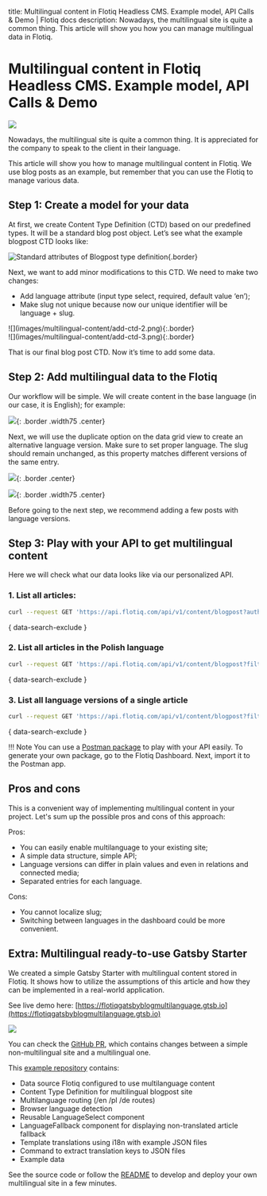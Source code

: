 title: Multilingual content in Flotiq Headless CMS. Example model, API Calls & Demo | Flotiq docs
description: Nowadays, the multilingual site is quite a common thing. This article will show you how you can manage multilingual data in Flotiq.


# Multilingual content in Flotiq Headless CMS. Example model, API Calls & Demo

![](images/multilingual-content/header.jpg)


Nowadays, the multilingual site is quite a common thing. It is appreciated for the company to speak to
the client in their language.

This article will show you how to manage multilingual content in Flotiq. We use blog posts as an example,
but remember that you can use the Flotiq to manage various data.


## Step 1: Create a model for your data

At first, we create Content Type Definition (CTD) based on our predefined types. It will be a standard 
blog post object. Let’s see what the example blogpost CTD looks like:

![Standard attributes of Blogpost type definition](../panel/images/AddContentTypeDefinitions.png){.border}

Next, we want to add minor modifications to this CTD. We need to make two changes:

* Add language attribute (input type select, required, default value ‘en’);
* Make slug not unique because now our unique identifier will be language + slug.

<div markdown=1 class="inline-flex center">
<div markdown=1>![](images/multilingual-content/add-ctd-2.png){:.border}</div>
<div markdown=1>![](images/multilingual-content/add-ctd-3.png){:.border}</div>
</div>


That is our final blog post CTD. Now it’s time to add some data.

## Step 2: Add multilingual data to the Flotiq

Our workflow will be simple. We will create content in the base language (in our case, it is English);
for example:

![](images/multilingual-content/add-co-1.png){: .border .width75 .center}

Next, we will use the duplicate option on the data grid view to create an alternative language version. 
Make sure to set proper language. The slug should remain unchanged, as this property matches different
versions of the same entry.

![](images/multilingual-content/add-co-2.png){: .border .center}

![](images/multilingual-content/add-co-3.png){: .border .width75 .center}

Before going to the next step, we recommend adding a few posts with language versions.

## Step 3: Play with your API to get multilingual content

Here we will check what our data looks like via our personalized API.


### 1. List all articles:

```bash
curl --request GET 'https://api.flotiq.com/api/v1/content/blogpost?auth_token=_YOUR_TOKEN_'
```
{ data-search-exclude }

### 2. List all articles in the Polish language

```bash
curl --request GET 'https://api.flotiq.com/api/v1/content/blogpost?filters={"language":{"type":"equals","filter":"pl"}}&auth_token=_YOUR_TOKEN_'
```
{ data-search-exclude }

### 3. List all language versions of a single article

```bash
curl --request GET 'https://api.flotiq.com/api/v1/content/blogpost?filters={"slug":{"type":"equals","filter":"hello-my-blog"}}&auth_token=_YOUR_TOKEN_'
```
{ data-search-exclude }

!!! Note
    You can use a [Postman package](https://flotiq.com/docs/API/generate-package/) to play with your API easily. 
    To generate your own package, go to the Flotiq Dashboard. Next, import it to the Postman app.


## Pros and cons

This is a convenient way of implementing multilingual content in your project. 
Let's sum up the possible pros and cons of this approach:

Pros:

* You can easily enable multilanguage to your existing site;
* A simple data structure, simple API;
* Language versions can differ in plain values and even in relations and connected media;
* Separated entries for each language.

Cons:

* You cannot localize slug;
* Switching between languages in the dashboard could be more convenient.

## Extra: Multilingual ready-to-use Gatsby Starter

We created a simple Gatsby Starter with multilingual content stored in Flotiq. It shows how to utilize 
the assumptions of this article and how they can be implemented in a real-world application.

See live demo here: [https://flotiqgatsbyblogmultilanguage.gtsb.io](https://flotiqgatsbyblogmultilanguage.gtsb.io)

![](images/multilingual-content/example-page.png)

You can check the [GitHub PR](https://github.com/flotiq/flotiq-gatsby-blog-multilanguage/pull/1),
which contains changes between a simple non-multilingual site and a multilingual one.

This [example repository](https://github.com/flotiq/flotiq-gatsby-blog-multilanguage) contains:

* Data source Flotiq configured to use multilanguage content
* Content Type Definition for multilingual blogpost site
* Multilanguage routing (/en /pl /de routes)
* Browser language detection
* Reusable LanguageSelect component
* LanguageFallback component for displaying non-translated article fallback
* Template translations using i18n with example JSON files
* Command to extract translation keys to JSON files
* Example data

See the source code or follow the [README](https://github.com/flotiq/flotiq-gatsby-blog-multilanguage) 
to develop and deploy your own multilingual site in a few minutes.

